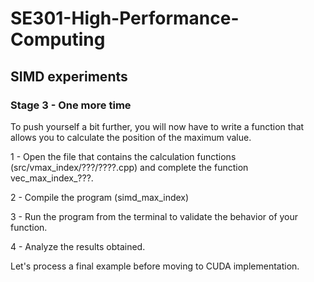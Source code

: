 # SE301-High-Performance-Computing
 
## SIMD experiments

### Stage 3 - One more time

To push yourself a bit further, you will now have to write a function that allows you to calculate the position of the maximum value.

1 - Open the file that contains the calculation functions (src/vmax_index/???/????.cpp) and complete the function vec_max_index_???.

2 - Compile the program (simd_max_index)

3 - Run the program from the terminal to validate the behavior of your function.

4 - Analyze the results obtained.

Let's process a final example before moving to CUDA implementation.